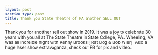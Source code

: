 ```yaml
---
layout: post
section-type: post
title: Thank you State Theatre of PA another SELL OUT
---
```


<p>Thank you for anotther sell out show in 2019. It was a joy to celebrate 30 years with you all at The State Theatre in State College, PA.. Wheeling, VA was an increible night with&nbsp;Kenny Brooks [ Rat Dog &amp; Bob Wier] &nbsp;Also a huge laser show extravaganza, check out FB for pix and video..</p>
